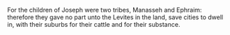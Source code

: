 For the children of Joseph were two tribes, Manasseh and Ephraim: therefore they gave no part unto the Levites in the land, save cities to dwell in, with their suburbs for their cattle and for their substance.

